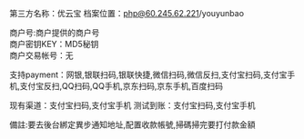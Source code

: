 第三方名称：优云宝
档案位置：php@60.245.62.221/youyunbao  
 
商户号:商户提供的商户号  
商户密钥KEY：MD5秘钥  
商户交易帐号：无  
 
支持payment：网银,银联扫码,银联快捷,微信扫码,微信反扫,支付宝扫码,支付宝手机,支付宝反扫,QQ扫码,QQ手机,京东扫码,京东手机,百度扫码
  
现有渠道：支付宝扫码,支付宝手机
测试到账：支付宝扫码,支付宝手机

備註:要去後台綁定異步通知地址,配置收款帳號,掃碼掃完要打付款金額